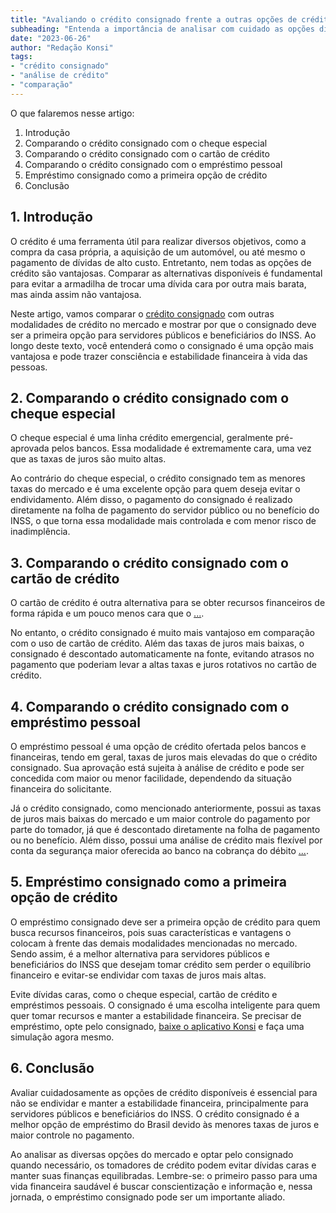 ```yaml
---
title: "Avaliando o crédito consignado frente a outras opções de crédito no mercado"
subheading: "Entenda a importância de analisar com cuidado as opções disponíveis no mercado financeiro"
date: "2023-06-26"
author: "Redação Konsi"
tags:
- "crédito consignado"
- "análise de crédito"
- "comparação"
---
```


O que falaremos nesse artigo:

1. Introdução
2. Comparando o crédito consignado com o cheque especial
3. Comparando o crédito consignado com o cartão de crédito
4. Comparando o crédito consignado com o empréstimo pessoal
5. Empréstimo consignado como a primeira opção de crédito
6. Conclusão

## 1. Introdução

O crédito é uma ferramenta útil para realizar diversos objetivos, como a compra da casa própria, a aquisição de um automóvel, ou até mesmo o pagamento de dívidas de alto custo. Entretanto, nem todas as opções de crédito são vantajosas. Comparar as alternativas disponíveis é fundamental para evitar a armadilha de trocar uma dívida cara por outra mais barata, mas ainda assim não vantajosa.

Neste artigo, vamos comparar o [crédito consignado](https://www.konsi.com.br/postagens/4-motivos-credito-consignado-melhor-emprestimo-brasil) com outras modalidades de crédito no mercado e mostrar por que o consignado deve ser a primeira opção para servidores públicos e beneficiários do INSS. Ao longo deste texto, você entenderá como o consignado é uma opção mais vantajosa e pode trazer consciência e estabilidade financeira à vida das pessoas.

## 2. Comparando o crédito consignado com o cheque especial

O cheque especial é uma linha crédito emergencial, geralmente pré-aprovada pelos bancos. Essa modalidade é extremamente cara, uma vez que as taxas de juros são muito altas.

Ao contrário do cheque especial, o crédito consignado tem as menores taxas do mercado e é uma excelente opção para quem deseja evitar o endividamento. Além disso, o pagamento do consignado é realizado diretamente na folha de pagamento do servidor público ou no benefício do INSS, o que torna essa modalidade mais controlada e com menor risco de inadimplência.

## 3. Comparando o crédito consignado com o cartão de crédito

O cartão de crédito é outra alternativa para se obter recursos financeiros de forma rápida e um pouco menos cara que o [...](https://www.konsi.com.br/postagens/6-vantagens-do-cartao-de-credito-consignado).

No entanto, o crédito consignado é muito mais vantajoso em comparação com o uso de cartão de crédito. Além das taxas de juros mais baixas, o consignado é descontado automaticamente na fonte, evitando atrasos no pagamento que poderiam levar a altas taxas e juros rotativos no cartão de crédito.

## 4. Comparando o crédito consignado com o empréstimo pessoal

O empréstimo pessoal é uma opção de crédito ofertada pelos bancos e financeiras, tendo em geral, taxas de juros mais elevadas do que o crédito consignado. Sua aprovação está sujeita à análise de crédito e pode ser concedida com maior ou menor facilidade, dependendo da situação financeira do solicitante.

Já o crédito consignado, como mencionado anteriormente, possui as taxas de juros mais baixas do mercado e um maior controle do pagamento por parte do tomador, já que é descontado diretamente na folha de pagamento ou no benefício. Além disso, possui uma análise de crédito mais flexível por conta da segurança maior oferecida ao banco na cobrança do débito [...](https://www.konsi.com.br/postagens/como-conseguir-a-menor-taxa-de-juros).

## 5. Empréstimo consignado como a primeira opção de crédito

O empréstimo consignado deve ser a primeira opção de crédito para quem busca recursos financeiros, pois suas características e vantagens o colocam à frente das demais modalidades mencionadas no mercado. Sendo assim, é a melhor alternativa para servidores públicos e beneficiários do INSS que desejam tomar crédito sem perder o equilíbrio financeiro e evitar-se endividar com taxas de juros mais altas.

Evite dívidas caras, como o cheque especial, cartão de crédito e empréstimos pessoais. O consignado é uma escolha inteligente para quem quer tomar recursos e manter a estabilidade financeira. Se precisar de empréstimo, opte pelo consignado, [baixe o aplicativo Konsi](https://www.konsi.com.br/app) e faça uma simulação agora mesmo.

## 6. Conclusão

Avaliar cuidadosamente as opções de crédito disponíveis é essencial para não se endividar e manter a estabilidade financeira, principalmente para servidores públicos e beneficiários do INSS. O crédito consignado é a melhor opção de empréstimo do Brasil devido às menores taxas de juros e maior controle no pagamento.

Ao analisar as diversas opções do mercado e optar pelo consignado quando necessário, os tomadores de crédito podem evitar dívidas caras e manter suas finanças equilibradas. Lembre-se: o primeiro passo para uma vida financeira saudável é buscar conscientização e informação e, nessa jornada, o empréstimo consignado pode ser um importante aliado.